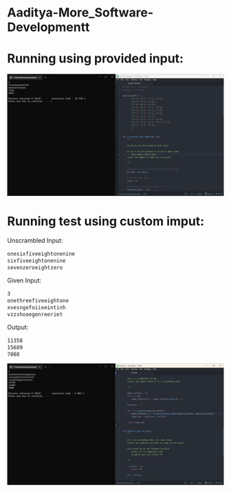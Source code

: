 # Aaditya-More_Software-Developmentt

# Running using provided input: 

![](https://github.com/idk-who/Aaditya-More_Software-Development/blob/main/test-images/test-using-provided-imput.png)


# Running test using custom imput:

Unscrambled Input:
```
onesixfiveeightonenine
sixfiveeightonenine
sevenzeroeightzero
```

Given Input: 
```
3
onethreefiveeightone
xvesngefoiieeintinh
vzzshooegenreeriet
```

Output:
```
11358
15689
7008
```

![](https://github.com/idk-who/Aaditya-More_Software-Development/blob/main/test-images/test-using-custom-input.png)
